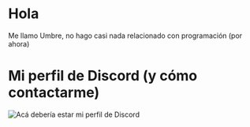 # Hola
Me llamo Umbre, no hago casi nada relacionado con programación (por ahora)

# Mi perfil de Discord (y cómo contactarme)
![Acá debería estar mi perfil de Discord](https://lanyard.cnrad.dev/api/613918119257309193?bg=000000&idleMessage=No+estoy+haciendo+nada)

<!---
ItsUmbree2/ItsUmbree2 is a ✨ special ✨ repository because its `README.md` (this file) appears on your GitHub profile.
You can click the Preview link to take a look at your changes.
--->
